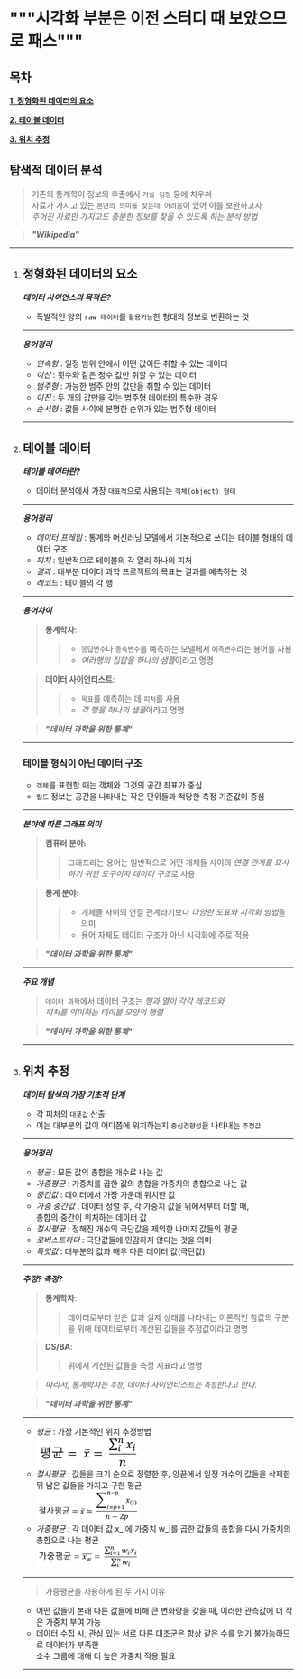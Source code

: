 """시각화 부분은 이전 스터디 때 보았으므로 패스"""
===

목차
---
**[1. 정형화된 데이터의 요소](#정형화된-데이터의-요소)**

**[2. 테이블 데이터](#테이블-데이터)**

**[3. 위치 추정](#위치-추정)**  


탐색적 데이터 분석
---
> 기존의 통계학이 정보의 추출에서 `가설 검정` 등에 치우쳐<br>자료가 가지고 있는 `본연의 의미를 찾는데 어려움`이 있어 이를 보완하고자<br>*주어진 자료만 가지고도 충분한 정보를 찾을 수 있도록 하는 분석 방법*

>***"Wikipedia"***
---

1. ## 정형화된 데이터의 요소

	***데이터 사이언스의 목적은?***
	- 폭발적인 양의 `raw 데이터`를 `활용가능`한 형태의 정보로 변환하는 것
	
	---
	***용어정리***
	+ *연속형* : 일정 범위 안에서 어떤 값이든 취할 수 있는 데이터
	+ *이산* : 횟수와 같은 정수 값만 취할 수 있는 데이터
	+ *범주형* : 가능한 범주 안의 값만을 취할 수 있는 데이터
	+ *이진* : 두 개의 값만을 갖는 범주형 데이터의 특수한 경우
	+ *순서형* : 값들 사이에 분명한 순위가 있는 범주형 데이터
	---
	
2. ## 테이블 데이터

	***테이블 데이터란?***
	- 데이터 분석에서 가장 `대표적`으로 사용되는 `객체(object) 형태`
	
	---
	***용어정리***
	+ *데이터 프레임* : 통계와 머신러닝 모델에서 기본적으로 쓰이는 테이블 형태의 데이터 구조
	+ *피처* : 일반적으로 테이블의 각 열리 하나의 피처
	+ *결과* : 대부분 데이터 과학 프로젝트의 목표는 결과를 예측하는 것
	+ *레코드* : 테이블의 각 행
	
	---
	***용어차이***
	> **통계학자**:
	>> - `응답변수`나 `종속변수`를 예측하는 모델에서 `예측변수`라는 용어를 사용
	>> - *여러행의 집합을 하나의 샘플*이라고 명명

	> **데이터 사이언티스트**:
	>> - `목표`를 예측하는 데 `피처`를 사용
	>> - *각 행을 하나의 샘플*이라고 명명
	
	>***"데이터 과학을 위한 통계"***
	---
 
	### 테이블 형식이 아닌 데이터 구조

	- `객체`를 표현할 때는 객체와 그것의 공간 좌표가 중심
	- `필드` 정보는 공간을 나타내는 작은 단위들과 척당한 측정 기준값이 중심
	
	---
	***분야에 따른 그래프 의미***
	> **컴퓨터 분야:**
	>> 그래프라는 용어는 일반적으로 어떤 개체들 사이의
	>> *연결 관계를 묘사하기 위한 도구이자 데이터 구조*로 사용

	> **통계 분야:**
	>> - 개체들 사이의 연결 관계라기보다 *다양한 도표와 시각화 방법*을 의미
	>> - 용어 자체도 데이터 구조가 아닌 시각화에 주로 적용
	
	>***"데이터 과학을 위한 통계"***
	
	---
	***주요 개념***
	> `데이터 과학`에서 데이터 구조는 *행과 열이 각각 레코드와*<br>*피처를 의미하는 테이블 모양의 행렬*
	
	>***"데이터 과학을 위한 통계"***
	---
3. ## 위치 추정

	***데이터 탐색의 가장 기초적 단계***
	- 각 피처의 `대푯값` 산출
	- 이는 대부분의 값이 어디쯤에 위치하는지 `중심경향성`을 나타내는 `추정값`
	
	---
	***용어정리***
	+ *평균* : 모든 값의 총합을 개수로 나눈 값
	+ *가중평균* : 가중치를 곱한 값의 총합을 가중치의 총합으로 나눈 값
	+ *중간값* : 데이터에서 가장 가운데 위치한 값
	+ *가중 중간값* : 데이터 정렬 후, 각 가중치 값을 위에서부터 더할 때,<br>총합의 중간이 위치하는 데이터 값
	+ *절사평균* : 정해진 개수의 극단값을 제외한 나머지 값들의 평균
	+ *로버스트하다* : 극단값들에 민감하지 않다는 것을 의미
	+ *특잇값* : 대부분의 값과 매우 다른 데이터 값(극단값)
	 
	---
	***추정? 측정?***
	> **통계학자**:
	>> 데이터로부터 얻은 값과 실제 상태를 나타내는 이론적인 참값의 구분을 위해
	>> 데이터로부터 계산된 값들을 추정값이라고 명명

	> **DS/BA**:
	>> 위에서 계산된 값들을 측정 지표라고 명명

	> *따라서, 통계학자는 `추정`, 데이터 사이언티스트는 `측정`한다고 한다.*
	
	> ***"데이터 과학을 위한 통계"***
	---
			
	- *평균* : 가장 기본적인 위치 추정방법<br><img src="https://github.com/YounHS/Study_DataScience/blob/master/1.%20%ED%83%90%EC%83%89%EC%A0%81%20%EB%8D%B0%EC%9D%B4%ED%84%B0%20%EB%B6%84%EC%84%9D/pic/%ED%8F%89%EA%B7%A0.png" width="40%">
	- *절사평균* : 값들을 크기 순으로 정렬한 후, 양끝에서 일정 개수의 값들을 삭제한 뒤 남은 값들을 가지고 구한 평균<br><img src="https://github.com/YounHS/Study_DataScience/blob/master/1.%20%ED%83%90%EC%83%89%EC%A0%81%20%EB%8D%B0%EC%9D%B4%ED%84%B0%20%EB%B6%84%EC%84%9D/pic/%EC%A0%88%EC%82%AC%ED%8F%89%EA%B7%A0.png" width="40%">
	- *가중평균* : 각 데이터 값 x_i에 가중치 w_i를 곱한 값들의 총합을 다시 가중치의 총합으로 나눈 평균<br><img src="https://github.com/YounHS/Study_DataScience/blob/master/1.%20%ED%83%90%EC%83%89%EC%A0%81%20%EB%8D%B0%EC%9D%B4%ED%84%B0%20%EB%B6%84%EC%84%9D/pic/%EA%B0%80%EC%A4%91%ED%8F%89%EA%B7%A0.png" width="40%">
	
	---
	> 가중평균을 사용하게 된 두 가지 이유
	- 어떤 값들이 본래 다른 값들에 비해 큰 변화량을 갖을 때, 이러한 관측값에 더 작은 가중치 부여 가능
	- 데이터 수집 시, 관심 있는 서로 다른 대조군은 항상 같은 수를 얻기 불가능하므로 데이터가 부족한<br>소수 그룹에 대해 더 높은 가중치 적용 필요
	---
